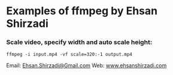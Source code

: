# Examples of ffmpeg by Ehsan Shirzadi

### Scale video, specify width and auto scale height:
```
ffmpeg -i input.mp4 -vf scale=320:-1 output.mp4
```

Email: Ehsan.Shirzadi@Gmail.com
Web: www.ehsanshirzadi.com
